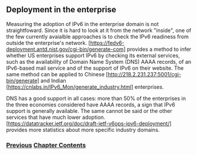 ## Deployment in the enterprise

Measuring the adoption of IPv6 in the enterprise domain is not straightfoward.
Since it is hard to look at it from the network "inside", one of the few currently avaialble approaches 
is to check the IPv6 readiness from outside the enterprise's network.
[https://fedv6-deployment.antd.nist.gov/cgi-bin/generate-com] provides a method to infer whether 
US enterprises support IPv6 by checking its external services, such as the availability of 
Domain Name System (DNS) AAAA records, of an IPv6-based mail service and of the support of IPv6 on
their website. The same method can be applied to Chinese [http://218.2.231.237:5001/cgi-bin/generate] and
Indian [https://cnlabs.in/IPv6_Mon/generate_industry.html] enterprises.

DNS has a good support in all cases: more than 50% of the enterprises in the three economies considered have AAAA records,
a sign that IPv6 support is generally available. The same cannot be said or the other services that have much lower adoption.
[https://datatracker.ietf.org/doc/draft-ietf-v6ops-ipv6-deployment/] provides more statistics about more specific industry domains.

<!-- Link lines generated automatically; do not delete -->
### [<ins>Previous</ins>](Deployment%20in%20the%20home.md) [<ins>Chapter Contents</ins>](5.%20Deployment.md)
